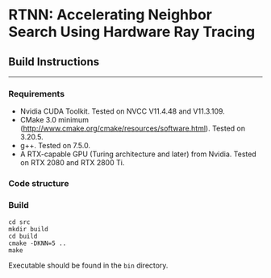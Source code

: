 # RTNN: Accelerating Neighbor Search Using Hardware Ray Tracing

## Build Instructions
---------

### Requirements

* Nvidia CUDA Toolkit. Tested on NVCC V11.4.48 and V11.3.109.
* CMake 3.0 minimum (http://www.cmake.org/cmake/resources/software.html). Tested on 3.20.5.
* g++. Tested on 7.5.0.
* A RTX-capable GPU (Turing architecture and later) from Nvidia. Tested on RTX 2080 and RTX 2800 Ti.

### Code structure

### Build

```
cd src
mkdir build
cd build
cmake -DKNN=5 ..
make
```
Executable should be found in the `bin` directory.
